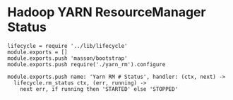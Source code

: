 
# Hadoop YARN ResourceManager Status

    lifecycle = require '../lib/lifecycle'
    module.exports = []
    module.exports.push 'masson/bootstrap'
    module.exports.push require('./yarn_rm').configure

    module.exports.push name: 'Yarn RM # Status', handler: (ctx, next) ->
      lifecycle.rm_status ctx, (err, running) ->
        next err, if running then 'STARTED' else 'STOPPED'

